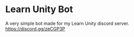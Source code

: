 # Learn Unity Bot
 A very simple bot made for my Learn Unity discord server. https://discord.gg/zeCGP3P
